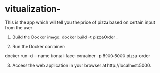 # vitualization-
This is the app which will tell you the price of pizza based on certain input from the user
1. Build the Docker image:
docker build -t pizzaOrder .

2. Run the Docker container:

docker run -d --name frontal-face-container -p 5000:5000 pizza-order


3. Access the web application in your browser at http://localhost:5000.
